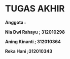 # TUGAS AKHIR

**Anggota :** <br>

**Nia Dwi Rahayu ; 312010298** <br>

**Aning Kinanti ; 312010364** <br>

**Reka Hani ;312010343** <br>
